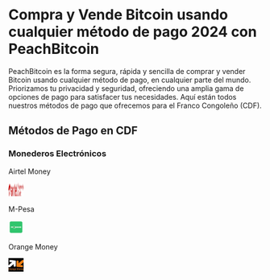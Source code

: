 <body class="payment-methods-page">

# Compra y Vende Bitcoin usando cualquier método de pago 2024 con PeachBitcoin

PeachBitcoin es la forma segura, rápida y sencilla de comprar y vender Bitcoin usando cualquier método de pago, en cualquier parte del mundo. Priorizamos tu privacidad y seguridad, ofreciendo una amplia gama de opciones de pago para satisfacer tus necesidades. Aquí están todos nuestros métodos de pago que ofrecemos para el Franco Congoleño (CDF).

## Métodos de Pago en CDF

### Monederos Electrónicos

<div class="payment-grid">
    <div class="payment-grid-item">
        <p>Airtel Money</p> 
        <img src="/img/faq/logoimg/airtelmoney.png" width="30px" height="27px" alt="Compra bitcoin con Airtel Money, Vende bitcoin con Airtel Money">
    </div>
    <div class="payment-grid-item">
        <p>M-Pesa</p>
        <img src="/img/faq/logoimg/mpesa.png" width="30px" height="27px" alt="Compra bitcoin con M-Pesa, Vende bitcoin con M-Pesa">
    </div>
    <div class="payment-grid-item">
        <p>Orange Money</p> 
        <img src="/img/faq/logoimg/orangemoney.png" width="30px" height="27px" alt="Compra bitcoin con Orange Money, Vende bitcoin con Orange Money">
    </div>
</div>

</body>
